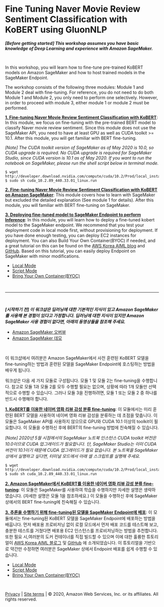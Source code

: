 # Fine Tuning Naver Movie Review Sentiment Classification with KoBERT using GluonNLP

***[Before getting started] This workshop assumes you have basic knowledge of Deep Learning and experience with Amazon SageMaker.***

<br>

In this workshop, you will learn how to fine-tune pre-trained KoBERT models on Amazon SageMaker and how to host trained models in the SageMaker Endpoint.

The workshop consists of the following three modules: Module 1 and Module 2 deal with fine-tuning. For reference, you do not need to do both Module 1 and Module 2, you only need to perform one selectively. However, in order to proceed with module 3, either module 1 or module 2 must be performed.


**[1. Fine-tuning Naver Movie Review Sentiment Classification with KoBERT](module1_kobert_nsmc_finetuning.ipynb)**: In this module, we focus on fine-tuning with the pre-trained BERT model to classify Naver movie review sentiment. Since this module does not use the SageMaker API, you need to have at least GPU as well as CUDA toolkit >= 10.1. After this module, you will get familiar with BERT fine-tuning.

*[Note] 
The CUDA toolkit version of SageMaker as of May 2020 is 10.0, so CUDA upgrade is required. No CUDA upgrade is required for SageMaker Studio, since CUDA version is 10.1 as of May 2020. If you want to run the notebook on SageMaker, please run the shell script below in terminal mode.*
```shell
$ wget http://developer.download.nvidia.com/compute/cuda/10.2/Prod/local_installers/cuda_10.2.89_440.33.01_linux.run 
$ sudo sh cuda_10.2.89_440.33.01_linux.run
```

**[2. Fine-tuning Naver Movie Review Sentiment Classification with KoBERT on Amazon SageMaker](module2_kobert_nsmc_finetuning_sagemaker.ipynb)**: This module covers how to learn with SageMaker but excluded the detailed explanation (See module 1 for details). After this module, you will familiar with BERT fine-tuning on SageMaker.

**[3. Deploying fine-tuned model to SageMaker Endpoint to perform Inference](module3.1_kobert_nsmc_deployment_local.ipynb)**: In this module, you will learn how to deploy a fine-tuned kobert model to the SageMaker endpoint. 
We recommend that you test your deployment code in local mode first, without provisioning for deployment. If you have done enough testing, you can deploy EC2 instances for deployment. You can also Build Your Own Container(BYOC) if needed, and a great tutorial on this can be found on the [AWS Korea AIML blog](https://aws.amazon.com/ko/blogs/korea/deploy-kogpt2-model-mxnet-amazon-sagemaker/) and [GitHub](https://github.com/aws-samples/kogpt2-sagemaker/blob/master/sagemaker-deploy-en.md). Based on this tutorial, you can easily deploy Endpoint on SageMaker with minor modifications.

- [Local Mode](module3.1_kobert_nsmc_deployment_local.ipynb)
- [Script Mode](module3.2_kobert_nsmc_deployment_script.ipynb)
- [Bring Your Own Container(BYOC)](module3.3_kobert_nsmc_deployment_byoc.ipynb)

<br>

---

<br>

***[시작하기 전] 이 워크샵은 딥러닝에 대한 기본적인 지식이 있고 Amazon SageMaker를 사용해 본 경험이 있다고 가정합니다. 딥러닝에 대한 지식이 있지만 Amazon SageMaker 사용 경험이 없다면, 아래의 동영상들을 참조해 주세요.***
- [Amazon SageMaker 오버뷰](https://www.youtube.com/watch?v=jF2BN98KBlg)
- [Amazon SageMaker 데모](https://www.youtube.com/watch?v=miIVGlq6OUk)

<br>

이 워크샵에서 여려분은 Amazon SageMaker에서 사전 훈련된 KoBERT 모델을 fine-tuning하는 방법과 훈련된 모델을 SageMaker Endpoint에 호스팅하는 방법을 배우게 됩니다.

워크샵은 다음 세 가지 모듈로 구성됩니다. 모듈 1 및 모듈 2는 fine-tuning을 수행합니다. 참고로 모듈 1과 모듈 2를 모두 수행할 필요는 없으며, 상황에 따라 1개 모듈만 선택적으로 수행할 수 있습니다. 그러나 모듈 3을 진행하려면, 모듈 1 또는 모듈 2 중 하나를 반드시 수행해야 합니다.

**[1. KoBERT를 이용한 네이버 영화 리뷰 감성 분류 fine-tuning](module1_kobert_nsmc_finetuning.ipynb)**: 이 모듈에서는 미리 훈련된 BERT 모델을 사용하여 네이버 영화 리뷰 감성을 분류하는 데 초점을 맞춥니다. 이 모듈은 SageMaker API를 사용하지 않으므로 GPU와 CUDA 10.1 이상의 toolkit이 필요합니다. 이 모듈을 수행하신 후에 BERT의 fine-tuning 방법에 친숙해질 수 있습니다.

*[Note] 2020년 5월 시점에서의 SageMaker 노트북 인스턴스 CUDA toolkit 버전은 10.0이므로 CUDA 업그레이드가 필요합니다. 단, SageMaker Studio는 이미 CUDA버전이 10.1이기 때문에 CUDA 업그레이드가 필요 없습니다. 본 노트북을 SageMaker 상에서 실행하고 싶다면, 터미널 모드에서 아래 셀 스크립트를 실행해 주세요.*
```shell
$ wget http://developer.download.nvidia.com/compute/cuda/10.2/Prod/local_installers/cuda_10.2.89_440.33.01_linux.run 
$ sudo sh cuda_10.2.89_440.33.01_linux.run
```

**[2. Amazon SageMaker에서 KoBERT를 이용한 네이버 영화 리뷰 감성 분류 fine-tuning](module2_kobert_nsmc_finetuning_sagemaker.ipynb)**: 이 모듈은 SageMaker를 사용하여 학습을 수행하지만 자세한 설명은 생략하였습니다. (자세한 설명은 모듈 1을 참조하세요.) 이 모듈을 수행하신 후에 SageMaker 상에서의 BERT fine-tuning에 친숙해질 수 있습니다.

**[3. 추론을 수행하기 위해 fine-tuning된 모델을 SageMaker Endpoint에 배포](module3_kobert_nsmc_deployment.ipynb)**: 이 모듈에서는 fine-tuning된 KoBERT 모델을 SageMaker Endpoint에 배포하는 방법을 배웁니다. 먼저 배포용 프로비저닝 없이 로컬 모드에서 먼저 배포 코드를 테스트해 보고, 충분한 테스트를 거쳤다면 배포용 EC2 인스턴스를 프로비저닝하는 방법을 추천합니다. 또한 필요 시,여러분의 도커 컨테이너를 직접 빌드할 수 있으며 이에 대한 훌륭한 튜토리얼이 [AWS Korea AIML 블로그](https://aws.amazon.com/ko/blogs/korea/deploy-kogpt2-model-mxnet-amazon-sagemaker/) 및 [GitHub](https://github.com/aws-samples/kogpt2-sagemaker/blob/master/sagemaker-deploy-en.md) 에 소개되었습니다. 이 튜토리얼을 기반으로 약간만 수정하면 여러분은 SageMaker 상에서 Endpoint 배포를 쉽게 수행할 수 있습니다.

- [Local Mode](module3.1_kobert_nsmc_deployment_local.ipynb)
- [Script Mode](module3.2_kobert_nsmc_deployment_script.ipynb)
- [Bring Your Own Container(BYOC)](module3.3_kobert_nsmc_deployment_byoc.ipynb)



<br>

[Privacy](https://aws.amazon.com/privacy/) | [Site terms](https://aws.amazon.com/terms/) | © 2020, Amazon Web Services, Inc. or its affiliates. All rights reserved.